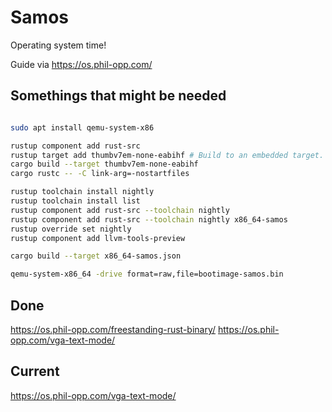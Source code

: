 # Samos

Operating system time!

Guide via <https://os.phil-opp.com/>

## Somethings that might be needed

```sh

sudo apt install qemu-system-x86

rustup component add rust-src
rustup target add thumbv7em-none-eabihf # Build to an embedded target.
cargo build --target thumbv7em-none-eabihf
cargo rustc -- -C link-arg=-nostartfiles

rustup toolchain install nightly
rustup toolchain install list
rustup component add rust-src --toolchain nightly
rustup component add rust-src --toolchain nightly x86_64-samos
rustup override set nightly
rustup component add llvm-tools-preview

cargo build --target x86_64-samos.json

qemu-system-x86_64 -drive format=raw,file=bootimage-samos.bin

```

## Done

<https://os.phil-opp.com/freestanding-rust-binary/>
<https://os.phil-opp.com/vga-text-mode/>

## Current

<https://os.phil-opp.com/vga-text-mode/>
